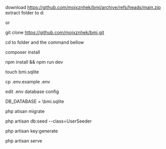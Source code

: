 download https://github.com/mojxznhek/bmi/archive/refs/heads/main.zip
extract folder to d:

or 
 
git clone https://github.com/mojxznhek/bmi.git

cd to folder and the command bellow

composer install

npm install && npm run dev

touch bmi.sqlite

cp .env.example .env

edit .env database config

DB_DATABASE = <absolute path>\bmi.sqlite

php atisan migrate

php artisan db:seed --class=UserSeeder

php artisan key:generate

php artisan serve
